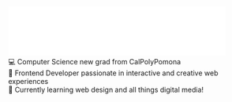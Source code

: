 <div>
  <img src="hello.svg" alt="Hello! I'm Valen! | ˙ᵕ˙ )ﾉﾞ" />
</div>
💻 Computer Science new grad from CalPolyPomona<br/>
🎨 Frontend Developer passionate in interactive and creative web experiences<br/>
🌱 Currently learning web design and all things digital media!<br/>
